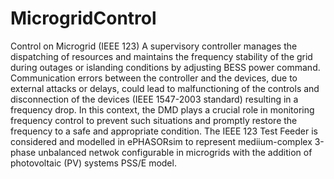 # MicrogridControl
Control on Microgrid (IEEE 123)
A supervisory controller manages the dispatching of resources and maintains the frequency stability of the grid during outages or islanding conditions by adjusting BESS power command. 
Communication errors between the controller and the devices, due to external attacks or delays, could lead to malfunctioning of the controls and disconnection of the devices (IEEE 1547-2003 standard)  resulting in a frequency drop. In this context, 
the DMD plays a crucial role in monitoring frequency control to prevent such situations and promptly restore the frequency to a safe and appropriate condition.
The IEEE 123 Test Feeder is considered and modelled in ePHASORsim to represent mediium-complex 3-phase unbalanced netwok configurable in microgrids with the addition of  photovoltaic (PV) systems PSS/E model. 
